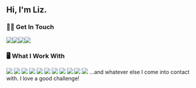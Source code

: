 ## Hi, I'm Liz.

### 🤝🏽 Get In Touch
<a href="https://www.linkedin.com/in/lizblackledge01/" rel="noreferrer" target="_blank"><img src="https://img.shields.io/badge/LinkedIn-0077B5?style=for-the-badge&logo=linkedin&logoColor=white"></a><a href="https://lizblackledge.dev" rel="noreferrer" target="_blank"><img src="https://img.shields.io/badge/portfolio-0A0A0A?style=for-the-badge&logo=dev.to&logoColor=white"></a><a href="mailto:lizblackledge01@gmail.com" rel="noreferrer" target="_blank"><img src="https://img.shields.io/badge/Gmail-D14836?style=for-the-badge&logo=gmail&logoColor=white"></a><a href="https://medium.com/@liz5112" rel="noreferrer" target="_blank"><img src="https://img.shields.io/badge/medium-D3D3D3?style=for-the-badge&logo=medium&logoColor=lightgrey"></a>

### 🖥️ What I Work With
<img src="https://img.shields.io/badge/JavaScript-F7DF1E?style=for-the-badge&logo=javascript&logoColor=black"> <img src="https://img.shields.io/badge/React-20232A?style=for-the-badge&logo=react&logoColor=61DAFB"> <img src="https://img.shields.io/badge/angular-%23DD0031.svg?style=for-the-badge&logo=angular&logoColor=white"> <img src="https://img.shields.io/badge/Node.js-43853D?style=for-the-badge&logo=node.js&logoColor=white"> <img src="https://img.shields.io/badge/Express-000000?style=for-the-badge&logo=express&logoColor=90ee90"> <img src="https://img.shields.io/badge/PostgreSQL-2F6792?style=for-the-badge&logo=postgresql&logoColor=white"> <img src="https://img.shields.io/badge/MongoDB-4EA94B?style=for-the-badge&logo=mongodb&logoColor=white"> <img src="https://img.shields.io/badge/Material%20UI-007FFF?style=for-the-badge&logo=mui&logoColor=white"> <img src="https://img.shields.io/badge/Chakra--UI-319795?style=for-the-badge&logo=chakra-ui&logoColor=white"> <img src="https://img.shields.io/badge/HTML5-E34F26?style=for-the-badge&logo=html5&logoColor=white"> <img src="https://img.shields.io/badge/CSS3-1572B6?style=for-the-badge&logo=css3&logoColor=white"> 
...and whatever else I come into contact with. I love a good challenge!

